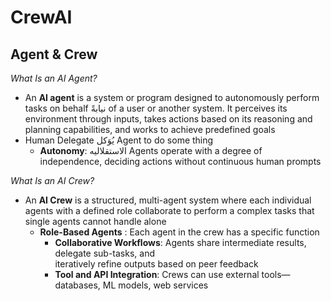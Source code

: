 # CrewAI

## Agent & Crew

*What Is an AI Agent?*  

- An **AI agent** is a system or program designed to autonomously perform tasks on behalf نيابةً of a 
  user or another system. It perceives its environment through inputs, takes actions based on its 
  reasoning and planning capabilities, and works to achieve predefined goals
- Human Delegate يُوَكل Agent to do some thing
   - **Autonomy**: الاستقلاليه Agents operate with a degree of independence, deciding actions without 
   continuous human prompts     

*What Is an AI Crew?*  

- An **AI Crew** is a structured, multi-agent system where each individual agents with a defined 
  role collaborate to perform a complex tasks that single agents cannot handle alone
   - **Role-Based Agents** : Each agent in the crew has a specific function
	 - **Collaborative Workflows**: Agents share intermediate results, delegate sub-tasks, and   
     iteratively refine outputs based on peer feedback
	 - **Tool and API Integration**: Crews can use external tools—databases, ML models, web services
